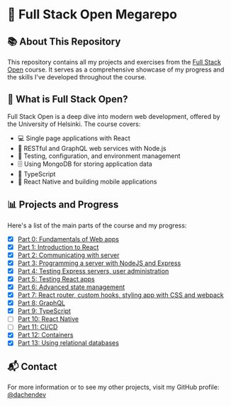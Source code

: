 # 🚀 Full Stack Open Megarepo

## 📚 About This Repository

This repository contains all my projects and exercises from the [Full Stack Open](https://fullstackopen.com/) course. It serves as a comprehensive showcase of my progress and the skills I've developed throughout the course.

## 🌟 What is Full Stack Open?

Full Stack Open is a deep dive into modern web development, offered by the University of Helsinki. The course covers:

- 💻 Single page applications with React
- 🔧 RESTful and GraphQL web services with Node.js
- 🧪 Testing, configuration, and environment management
- 🗄️ Using MongoDB for storing application data
- 📘 TypeScript
- 📱 React Native and building mobile applications

## 📊 Projects and Progress

Here's a list of the main parts of the course and my progress:

- [x] [Part 0: Fundamentals of Web apps](./part0)
- [x] [Part 1: Introduction to React](./part1)
- [x] [Part 2: Communicating with server](./part2)
- [x] [Part 3: Programming a server with NodeJS and Express](./part3)
- [x] [Part 4: Testing Express servers, user administration](./part4)
- [x] [Part 5: Testing React apps](./part5)
- [x] [Part 6: Advanced state management](./part6)
- [x] [Part 7: React router, custom hooks, styling app with CSS and webpack](./part7)
- [x] [Part 8: GraphQL](./part8)
- [x] [Part 9: TypeScript](./part9)
- [ ] [Part 10: React Native](./part10)
- [ ] [Part 11: CI/CD](./part11)
- [x] [Part 12: Containers](./part12)
- [x] [Part 13: Using relational databases](./part13)

## 📬 Contact

For more information or to see my other projects, visit my GitHub profile:
[@dachendev](https://github.com/dachendev)
